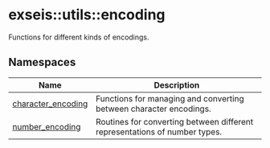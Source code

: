 # <a name='exseis-utils-encoding' />  exseis::utils::encoding

Functions for different kinds of encodings. 




## Namespaces
| Name | Description | 
| ---- | ---- |
| [character_encoding](./character_encoding/index.md) | Functions for managing and converting between character encodings.  |
| [number_encoding](./number_encoding/index.md) | Routines for converting between different representations of number types.  |




